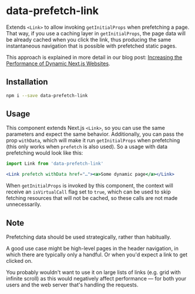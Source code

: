 # data-prefetch-link
Extends `<Link>` to allow invoking `getInitialProps` when prefetching a page. That way, if you use a caching layer in  `getInitialProps`, the page data will be already cached when you click the link, thus producing the same instantaneous navigation that is possible with prefetched static pages.

This approach is explained in more detail in our blog post: [Increasing the Performance of Dynamic Next.js Websites](https://www.scaleapi.com/blog/increasing-the-performance-of-dynamic-next-js-websites).

## Installation
```sh
npm i --save data-prefetch-link
```

## Usage
This component extends Next.js `<Link>`, so you can use the same parameters and expect the same behavior. Additionally, you can pass the prop `withData`, which will make it run `getInitialProps` when prefetching (this only works when `prefetch` is also used). So a usage with data prefetching would look like this:

```jsx
import Link from 'data-prefetch-link'

<Link prefetch withData href="…"><a>Some dynamic page</a></Link>
```

When `getInitialProps` is invoked by this component, the context will receive an `isVirtualCall` flag set to `true`, which can be used to skip fetching resources that will not be cached, so these calls are not made unnecessarily.

## Note
Prefetching data should be used strategically, rather than habitually.

A good use case might be high-level pages in the header navigation, in which there are typically only a handful. Or when you'd expect a link to get clicked on.

You probably wouldn't want to use it on large lists of links (e.g. grid with infinite scroll) as this would negatively affect performance — for both your users and the web server that's handling the requests.

